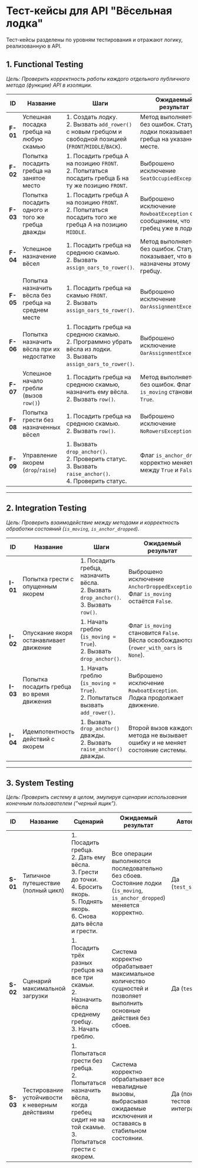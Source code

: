 # Тест-кейсы для API "Вёсельная лодка"

Тест-кейсы разделены по уровням тестирования и отражают логику, реализованную в API.

## 1. Functional Testing

*Цель: Проверить корректность работы каждого отдельного публичного метода (функции) API в изоляции.*

| ID     | Название                                     | Шаги                                                                                                       | Ожидаемый результат                                                                       | Автоматизирован? (Имя теста)                                              |
|--------|----------------------------------------------|------------------------------------------------------------------------------------------------------------|-------------------------------------------------------------------------------------------|---------------------------------------------------------------------------|
| **F-01** | Успешная посадка гребца на любую скамью       | 1. Создать лодку.<br>2. Вызвать `add_rower()` с новым гребцом и свободной позицией (`FRONT`/`MIDDLE`/`BACK`). | Метод выполняется без ошибок. Статус лодки показывает гребца на указанном месте.         | Да (`test_add_rower_successfully_to_any_seat`)                            |
| **F-02** | Попытка посадить гребца на занятое место     | 1. Посадить гребца А на позицию `FRONT`.<br>2. Попытаться посадить гребца Б на ту же позицию `FRONT`.          | Выброшено исключение `SeatOccupiedException`.                                             | Да (`test_add_rower_to_occupied_seat_raises_exception`)                   |
| **F-03** | Попытка посадить одного и того же гребца дважды | 1. Посадить гребца А на позицию `FRONT`.<br>2. Попытаться посадить того же гребца А на позицию `MIDDLE`.    | Выброшено исключение `RowboatException` с сообщением, что гребец уже в лодке.              | Да (`test_add_same_rower_twice_raises_exception`)                         |
| **F-04** | Успешное назначение вёсел                    | 1. Посадить гребца на среднюю скамью.<br>2. Вызвать `assign_oars_to_rower()`.                               | Метод выполняется без ошибок. Статус показывает, что вёсла назначены этому гребцу.         | Да (часть `test_system_full_journey_scenario`)                            |
| **F-05** | Попытка назначить вёсла без гребца на среднем месте | 1. Посадить гребца на скамью `FRONT`.<br>2. Вызвать `assign_oars_to_rower()`.                           | Выброшено исключение `OarAssignmentException`.                                            | Да (`test_assign_oars_without_rower_on_middle_seat_raises_exception`)     |
| **F-06** | Попытка назначить вёсла при их недостатке    | 1. Посадить гребца на среднюю скамью.<br>2. Программно убрать вёсла из лодки.<br>3. Вызвать `assign_oars_to_rower()`. | Выброшено исключение `OarAssignmentException`.                                            | Да (`test_assign_oars_with_insufficient_oars_raises_exception`)           |
| **F-07** | Успешное начало гребли (вызов `row()`)      | 1. Посадить гребца на среднюю скамью, назначить ему вёсла.<br>2. Вызвать `row()`.                            | Метод выполняется без ошибок. Флаг `is_moving` становится `True`.                          | Да (`test_successful_rowing_scenario`)                                    |
| **F-08** | Попытка грести без назначенных вёсел         | 1. Посадить гребца на среднюю скамью.<br>2. Вызвать `row()`.                                                 | Выброшено исключение `NoRowersException`.                                                 | Да (`test_row_without_assigned_oars_raises_exception`)                    |
| **F-09** | Управление якорем (`drop`/`raise`)           | 1. Вызвать `drop_anchor()`.<br>2. Проверить статус.<br>3. Вызвать `raise_anchor()`.<br>4. Проверить статус.  | Флаг `is_anchor_dropped` корректно меняется между `True` и `False`.                       | Да (`test_raise_anchor_works_correctly`)                                  |

---

## 2. Integration Testing

*Цель: Проверить взаимодействие между методами и корректность обработки состояний (`is_moving`, `is_anchor_dropped`).*

| ID     | Название                                     | Шаги                                                                                                       | Ожидаемый результат                                                                       | Автоматизирован? (Имя теста)                                              |
|--------|----------------------------------------------|------------------------------------------------------------------------------------------------------------|-------------------------------------------------------------------------------------------|---------------------------------------------------------------------------|
| **I-01** | Попытка грести с опущенным якорем            | 1. Посадить гребца, назначить вёсла.<br>2. Вызвать `drop_anchor()`.<br>3. Вызвать `row()`.                  | Выброшено исключение `AnchorDroppedException`. Флаг `is_moving` остаётся `False`.         | Да (`test_row_when_anchored_raises_exception`)                            |
| **I-02** | Опускание якоря останавливает движение        | 1. Начать греблю (`is_moving = True`).<br>2. Вызвать `drop_anchor()`.                                      | Флаг `is_moving` становится `False`. Вёсла освобождаются (`rower_with_oars` is `None`).   | Да (`test_drop_anchor_stops_rowing_and_releases_oars`)                    |
| **I-03** | Попытка посадить гребца во время движения    | 1. Начать греблю (`is_moving = True`).<br>2. Попытаться вызвать `add_rower()`.                              | Выброшено исключение `RowboatException`. Лодка продолжает движение.                       | Да (`test_add_rower_while_moving_raises_exception`)                       |
| **I-04** | Идемпотентность действий с якорем            | 1. Вызвать `drop_anchor()` дважды.<br>2. Вызвать `raise_anchor()` дважды.                                   | Второй вызов каждого метода не вызывает ошибку и не меняет состояние системы.             | Да (`test_idempotency_of_anchor_actions`)                                 |

---

## 3. System Testing

*Цель: Проверить систему в целом, эмулируя сценарии использования конечным пользователем ("черный ящик").*

| ID     | Название                                     | Сценарий                                                                                                                              | Ожидаемый результат                                                                                                    | Автоматизирован? (Имя теста)                                              |
|--------|----------------------------------------------|---------------------------------------------------------------------------------------------------------------------------------------|------------------------------------------------------------------------------------------------------------------------|---------------------------------------------------------------------------|
| **S-01** | Типичное путешествие (полный цикл)           | 1. Посадить гребца.<br>2. Дать ему вёсла.<br>3. Грести до точки.<br>4. Бросить якорь.<br>5. Поднять якорь.<br>6. Снова дать вёсла и грести. | Все операции выполняются последовательно без сбоев. Состояние лодки (`is_moving`, `is_anchor_dropped`) меняется корректно. | Да (`test_system_full_journey_scenario`)                                  |
| **S-02** | Сценарий максимальной загрузки               | 1. Посадить трёх разных гребцов на все три скамьи.<br>2. Назначить вёсла среднему гребцу.<br>3. Начать греблю.                         | Система корректно обрабатывает максимальное количество сущностей и позволяет выполнить основные действия без сбоев.      | Да (`test_system_max_load_scenario`)                                      |
| **S-03** | Тестирование устойчивости к неверным действиям | 1. Попытаться грести без гребца.<br>2. Попытаться назначить вёсла, когда гребец сидит не на той скамье.<br>3. Попытаться грести с якорем. | Система корректно обрабатывает все невалидные вызовы, выбрасывая ожидаемые исключения и оставаясь в стабильном состоянии. | Да (покрыто набором негативных тестов на функциональном/интеграционном уровне) |